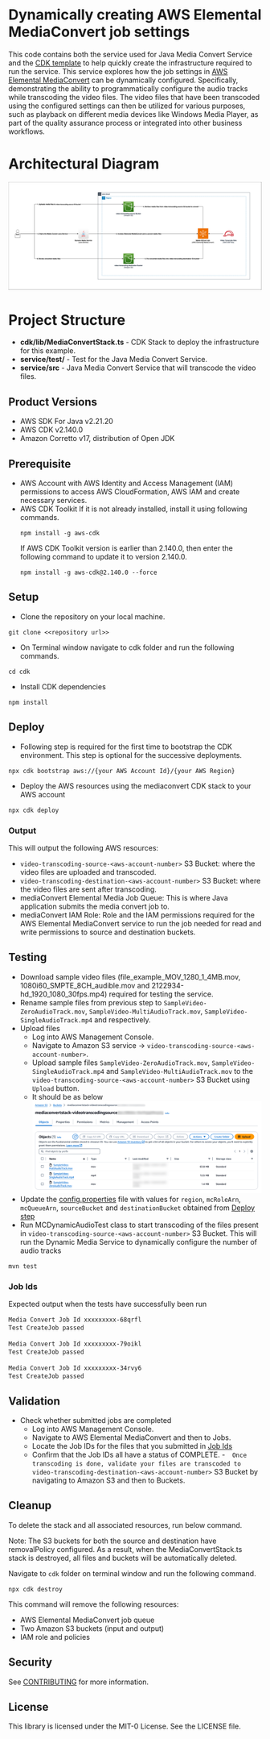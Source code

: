 # Dynamically creating AWS Elemental MediaConvert job settings

This code contains both the service used for Java Media Convert Service and the [CDK template](https://github.com/aws-samples/mediaconvert-dynamic-jobsettings/-/tree/main/cdk?) to help quickly create the infrastructure required to run the service. This service explores how the job settings in [AWS Elemental MediaConvert](https://aws.amazon.com/mediaconvert/) can be dynamically configured. Specifically, demonstrating the ability to programmatically configure the audio tracks while transcoding the video files. The video files that have been transcoded using the configured settings can then be utilized for various purposes, such as playback on different media devices like Windows Media Player, as part of the quality assurance process or integrated into other business workflows.

# Architectural Diagram
![mc-dynamic-audio-architectural-diagram.png](mc-dynamic-audio-architectural-diagram.png)

# Project Structure
* **cdk/lib/MediaConvertStack.ts** \- CDK Stack to deploy the infrastructure for this example.
* **service/test/** \- Test for the Java Media Convert Service.
* **service/src** \- Java Media Convert Service that will transcode the video files.

## Product Versions
- AWS SDK For Java v2.21.20
- AWS CDK v2.140.0
- Amazon Corretto v17, distribution of Open JDK

## Prerequisite
- AWS Account with AWS Identity and Access Management (IAM) permissions to access AWS CloudFormation, AWS IAM and create
  necessary services.
- AWS CDK Toolkit
  If it is not already installed, install it using following commands.
    ```
    npm install -g aws-cdk
    ```
  If AWS CDK Toolkit version is earlier than 2.140.0, then enter the following command to update it to version 2.140.0.
    ```
    npm install -g aws-cdk@2.140.0 --force
    ```

## Setup
- Clone the repository on your local machine.
```
git clone <<repository url>>
```
- On Terminal window navigate to cdk folder and run the following commands.
```
cd cdk
```
- Install CDK dependencies 
```
npm install
```

## Deploy
- Following step is required for the first time to bootstrap the CDK environment.
  This step is optional for the successive deployments.
```
npx cdk bootstrap aws://{your AWS Account Id}/{your AWS Region}
```
- Deploy the AWS resources using the mediaconvert CDK stack to your AWS account 
```
npx cdk deploy
```

### Output

This will output the following AWS resources:
- `video-transcoding-source-<aws-account-number>` S3 Bucket: where the video files are uploaded and transcoded.
-	`video-transcoding-destination-<aws-account-number>` S3 Bucket: where the video files are sent after transcoding.
-	mediaConvert Elemental Media Job Queue: This is where Java application submits the media convert job to.
-	mediaConvert IAM Role: Role and the IAM permissions required for the AWS Elemental MediaConvert service to run the job needed for read and write permissions to source and destination buckets.

## Testing
- Download sample video files (file_example_MOV_1280_1_4MB.mov, 1080i60_SMPTE_8CH_audible.mov and 2122934-hd_1920_1080_30fps.mp4) required for testing the service.
-	Rename sample files from previous step to `SampleVideo-ZeroAudioTrack.mov`, `SampleVideo-MultiAudioTrack.mov`, `SampleVideo-SingleAudioTrack.mp4` and respectively.
-	Upload files
	- Log into AWS Management Console.
	- Navigate to Amazon S3 service -> `video-transcoding-source-<aws-account-number>`. 
	- Upload sample files `SampleVideo-ZeroAudioTrack.mov`, `SampleVideo-SingleAudioTrack.mp4` and `SampleVideo-MultiAudioTrack.mov` to the `video-transcoding-source-<aws-account-number>` S3 Bucket using `Upload` button.
	- It should be as below
![source-bucket-files.png](source-bucket-files.png)
- Update the [config.properties](service/test/src/test/resources/config.properties) file with values for `region`, `mcRoleArn`, `mcQueueArn`, `sourceBucket` and `destinationBucket` obtained from [Deploy step](#output)
- Run MCDynamicAudioTest class to start transcoding of the files present in `video-transcoding-source-<aws-account-number>` S3 Bucket.  This will run the Dynamic Media Service to dynamically configure the number of audio tracks
```
mvn test
```
### Job Ids
Expected output when the tests have successfully been run
```
Media Convert Job Id xxxxxxxxx-68qrfl
Test CreateJob passed

Media Convert Job Id xxxxxxxxx-79oikl
Test CreateJob passed

Media Convert Job Id xxxxxxxxx-34rvy6
Test CreateJob passed
```
## Validation
- Check whether submitted jobs are completed
	- Log into AWS Management Console.
  - Navigate to AWS Elemental MediaConvert and then to Jobs.
  - Locate the Job IDs for the files that you submitted in [Job Ids](#job-ids)
  - Confirm that the Job IDs all have a status of COMPLETE.
-`	Once transcoding is done, validate your files are transcoded to video-transcoding-destination-<aws-account-number>` S3 Bucket by navigating to Amazon S3 and then to Buckets.

## Cleanup
To delete the stack and all associated resources, run below command.

Note: The S3 buckets for both the source and destination have removalPolicy configured. As a result, when the MediaConvertStack.ts stack is destroyed, all files and buckets will be automatically deleted.

Navigate to `cdk` folder on terminal window and run the following command.
```
npx cdk destroy
```
This command will remove the following resources:
- AWS Elemental MediaConvert job queue
- Two Amazon S3 buckets (input and output)
- IAM role and policies

## Security

See [CONTRIBUTING](CONTRIBUTING.md#security-issue-notifications) for more information.

## License

This library is licensed under the MIT-0 License. See the LICENSE file.
